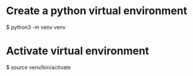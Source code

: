 # Create a python virtual environment
$ python3 -m venv venv

# Activate virtual environment
$ source venv/bin/activate
